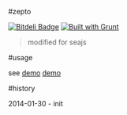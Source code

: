 #zepto

[![Bitdeli Badge](https://d2weczhvl823v0.cloudfront.net/crossjs/zepto/trend.png)](https://bitdeli.com/free "Bitdeli Badge")
[![Built with Grunt](https://cdn.gruntjs.com/builtwith.png)](http://gruntjs.com/)

 > modified for seajs

 #usage

 see [demo](https://github.com/crossjs/demo/blob/master/demo/zepto.html) [demo](https://github.com/crossjs/demo/blob/master/demo/zepto-debug.html)

 #history

 2014-01-30 - init